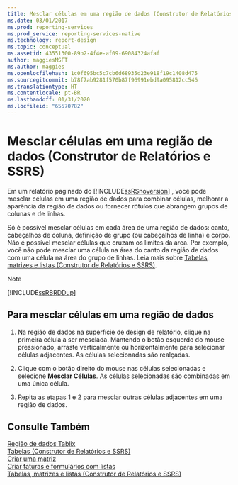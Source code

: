 ```yaml
---
title: Mesclar células em uma região de dados (Construtor de Relatórios e SSRS) | Microsoft Docs
ms.date: 03/01/2017
ms.prod: reporting-services
ms.prod_service: reporting-services-native
ms.technology: report-design
ms.topic: conceptual
ms.assetid: 43551300-89b2-4f4e-af09-69084324afaf
author: maggiesMSFT
ms.author: maggies
ms.openlocfilehash: 1c0f695bc5c7cb6d68935d23e918f19c1408d475
ms.sourcegitcommit: b78f7ab9281f570b87f96991ebd9a095812cc546
ms.translationtype: HT
ms.contentlocale: pt-BR
ms.lasthandoff: 01/31/2020
ms.locfileid: "65570782"
---
```

# <a name="merge-cells-in-a-data-region-report-builder-and-ssrs"></a>Mesclar células em uma região de dados (Construtor de Relatórios e SSRS)
Em um relatório paginado do [!INCLUDE[ssRSnoversion](../../includes/ssrsnoversion-md.md)] , você pode mesclar células em uma região de dados para combinar células, melhorar a aparência da região de dados ou fornecer rótulos que abrangem grupos de colunas e de linhas.  
  
Só é possível mesclar células em cada área de uma região de dados: canto, cabeçalhos de coluna, definição de grupo (ou cabeçalhos de linha) e corpo. Não é possível mesclar células que cruzam os limites da área. Por exemplo, você não pode mesclar uma célula na área do canto da região de dados com uma célula na área do grupo de linhas. Leia mais sobre [Tabelas, matrizes e listas &#40;Construtor de Relatórios e SSRS&#41;](../../reporting-services/report-design/tables-matrices-and-lists-report-builder-and-ssrs.md).  
  
> [!NOTE]  
>  [!INCLUDE[ssRBRDDup](../../includes/ssrbrddup-md.md)]  
  
## <a name="to-merge-cells-in-a-data-region"></a>Para mesclar células em uma região de dados  
  
1.  Na região de dados na superfície de design de relatório, clique na primeira célula a ser mesclada. Mantendo o botão esquerdo do mouse pressionado, arraste verticalmente ou horizontalmente para selecionar células adjacentes. As células selecionadas são realçadas.  
  
2.  Clique com o botão direito do mouse nas células selecionadas e selecione **Mesclar Células**. As células selecionadas são combinadas em uma única célula.  
  
3.  Repita as etapas 1 e 2 para mesclar outras células adjacentes em uma região de dados.  
  
## <a name="see-also"></a>Consulte Também  
[Região de dados Tablix](../../reporting-services/report-design/tablix-data-region-report-builder-and-ssrs.md)  
 [Tabelas &#40;Construtor de Relatórios e SSRS&#41;](../../reporting-services/report-design/tables-report-builder-and-ssrs.md)   
 [Criar uma matriz](../../reporting-services/report-design/create-a-matrix-report-builder-and-ssrs.md)   
 [Criar faturas e formulários com listas](../../reporting-services/report-design/create-invoices-and-forms-with-lists-report-builder-and-ssrs.md)  
[Tabelas, matrizes e listas &#40;Construtor de Relatórios e SSRS&#41;](../../reporting-services/report-design/tables-matrices-and-lists-report-builder-and-ssrs.md)  
  
  
